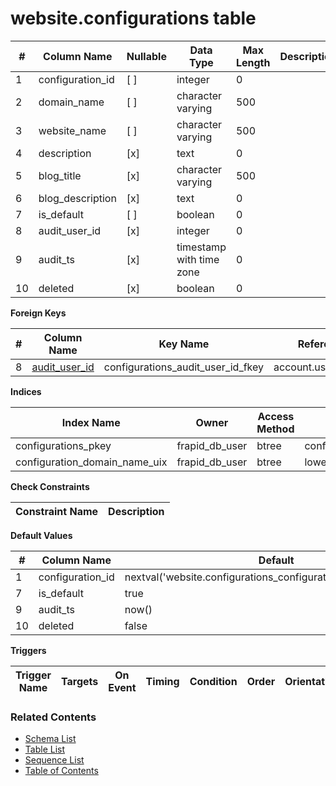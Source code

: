 # website.configurations table



| # | Column Name | Nullable | Data Type | Max Length | Description |
| --- | --- | --- | --- | --- | --- |
| 1 | configuration_id | [ ] | integer | 0 |  |
| 2 | domain_name | [ ] | character varying | 500 |  |
| 3 | website_name | [ ] | character varying | 500 |  |
| 4 | description | [x] | text | 0 |  |
| 5 | blog_title | [x] | character varying | 500 |  |
| 6 | blog_description | [x] | text | 0 |  |
| 7 | is_default | [ ] | boolean | 0 |  |
| 8 | audit_user_id | [x] | integer | 0 |  |
| 9 | audit_ts | [x] | timestamp with time zone | 0 |  |
| 10 | deleted | [x] | boolean | 0 |  |



**Foreign Keys**

| # | Column Name | Key Name | References |
| --- | --- | --- | --- |
| 8 | [audit_user_id](../account/users.md) | configurations_audit_user_id_fkey | account.users.user_id |



**Indices**

| Index Name | Owner | Access Method | Definition | Description |
| --- | --- | --- | --- | --- |
| configurations_pkey | frapid_db_user | btree | configuration_id |  |
| configuration_domain_name_uix | frapid_db_user | btree | lower(domain_name::text) |  |



**Check Constraints**

| Constraint Name | Description |
| --- | --- |



**Default Values**

| # | Column Name | Default |
| --- | --- | --- |
| 1 | configuration_id | nextval('website.configurations_configuration_id_seq'::regclass) |
| 7 | is_default | true |
| 9 | audit_ts | now() |
| 10 | deleted | false |


**Triggers**

| Trigger Name | Targets | On Event | Timing | Condition | Order | Orientation | Description |
| --- | --- | --- | --- | --- | --- | --- | --- |


### Related Contents
* [Schema List](../../schemas.md)
* [Table List](../../tables.md)
* [Sequence List](../../sequences.md)
* [Table of Contents](../../README.md)

